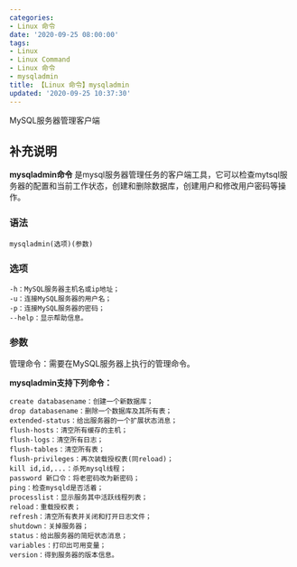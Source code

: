 ```yaml
---
categories:
- Linux 命令
date: '2020-09-25 08:00:00'
tags:
- Linux
- Linux Command
- Linux 命令
- mysqladmin
title: 【Linux 命令】mysqladmin
updated: '2020-09-25 10:37:30'
---
```


MySQL服务器管理客户端

## 补充说明

**mysqladmin命令** 是mysql服务器管理任务的客户端工具，它可以检查mytsql服务器的配置和当前工作状态，创建和删除数据库，创建用户和修改用户密码等操作。

###  语法

```shell
mysqladmin(选项)(参数)
```

###  选项

```shell
-h：MySQL服务器主机名或ip地址；
-u：连接MySQL服务器的用户名；
-p：连接MySQL服务器的密码；
--help：显示帮助信息。
```

###  参数

管理命令：需要在MySQL服务器上执行的管理命令。

 **mysqladmin支持下列命令：** 

```shell
create databasename：创建一个新数据库；
drop databasename：删除一个数据库及其所有表；
extended-status：给出服务器的一个扩展状态消息；
flush-hosts：清空所有缓存的主机；
flush-logs：清空所有日志；
flush-tables：清空所有表；
flush-privileges：再次装载授权表(同reload)；
kill id,id,...：杀死mysql线程；
password 新口令：将老密码改为新密码；
ping：检查mysqld是否活着；
processlist：显示服务其中活跃线程列表；
reload：重载授权表；
refresh：清空所有表并关闭和打开日志文件；
shutdown：关掉服务器；
status：给出服务器的简短状态消息；
variables：打印出可用变量；
version：得到服务器的版本信息。
```


